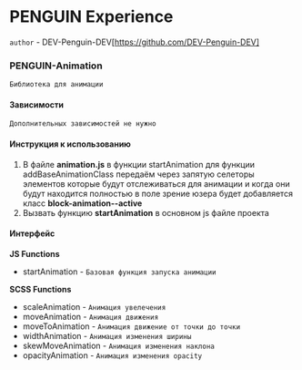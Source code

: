 # PENGUIN Experience

`author` - DEV-Penguin-DEV[https://github.com/DEV-Penguin-DEV]

### PENGUIN-Animation

`Библиотека для анимации`

#### Зависимости

`Дополнительных зависимостей не нужно`

#### Инструкция к использованию

1. В файле **animation.js** в функции startAnimation для функции addBaseAnimationClass передаём через запятую селеторы элементов которые будут отслеживаться для анимации и когда они будут находится полностью в поле зрение юзера будет добавляется класс **block-animation--active**
2. Вызвать функцию **startAnimation** в основном js файле проекта

#### Интерфейс

**JS Functions**

- startAnimation - `Базовая функция запуска анимации`

**SCSS Functions**

- scaleAnimation - `Анимация увелечения`
- moveAnimation - `Анимация движения`
- moveToAnimation - `Анимация движение от точки до точки`
- widthAnimation - `Анимация изменения ширины`
- skewMoveAnimation - `Анимация изменения наклона`
- opacityAnimation - `Анимация изменения opacity`
